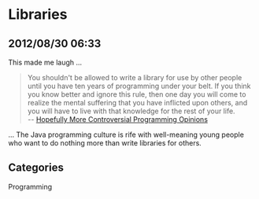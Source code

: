 # Libraries
## 2012/08/30 06:33

This made me laugh ...

> You shouldn't be allowed to write a library for use by other people 
> until you have ten years of programming under your belt. If you think 
> you know better and ignore this rule, then one day you will come to 
> realize the mental suffering that you have inflicted upon others, and 
> you will have to live with that knowledge for the rest of your life.   
> -- [Hopefully More Controversial Programming Opinions][1]

... The Java programming culture is rife with well-meaning young people 
who want to do nothing more than write libraries for others.

[1]: http://prog21.dadgum.com/149.html

## Categories
Programming